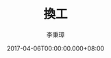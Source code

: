---
issue: 218
title: 換工
author: 李秉璋
language: 詔安
date: 2017-04-06T00:00:00.000+08:00
topic: 抒懷
difficulty: 2
wikidata: Q98096082
wikidata_link: https://www.wikidata.org/wiki/Q98096082
author_wikidata_link: https://www.wikidata.org/wiki/undefined
author_wikidata: Q98096269
---